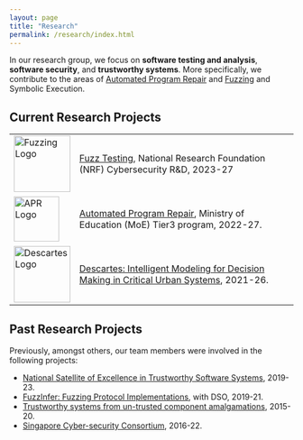 ```yaml
---
layout: page
title: "Research"
permalink: /research/index.html
---
```


In our research group, we focus on **software testing and analysis**, **software security**, and **trustworthy systems**. More specifically, we contribute to the areas of [Automated Program Repair](https://nus-apr.github.io) and [Fuzzing](/fuzzing/) and Symbolic Execution.

## Current Research Projects

<table class="table table-borderless table-responsive-sm">
  <tbody>
  <tr height="90px">
    <td class="align-middle text-center col-sm-2">
      <a href="/fuzzing/"><img src="{{ 'images/fuzzing_overview.jpg' | relative_url }}" width="100" alt="Fuzzing Logo"/></a>
    </td>
    <td class="align-middle col-sm-10">
      <a href="/fuzzing/">Fuzz Testing</a>, National Research Foundation (NRF) Cybersecurity R&D, 2023-27
    </td>
  </tr>
  
  <tr height="90px">
    <td class="align-middle text-center col-sm-2">
      <a href="https://nus-apr.github.io"><img src="{{ 'images/apr_logo_transparent.png' | relative_url }}" width="80" alt="APR Logo"/></a>
    </td>
    <td class="align-middle col-sm-10">
      <a href="https://nus-apr.github.io">Automated Program Repair</a>, Ministry of Education (MoE) Tier3 program, 2022-27.
    </td>
  </tr>
  
  <tr height="90px">
    <td class="align-middle text-center col-sm-2">
      <a href="https://descartes.cnrsatcreate.cnrs.fr/wp-1-trustworthy-hybrid-ai/"><img src="{{ 'images/descartes_logo.png' | relative_url }}" width="100" alt="Descartes Logo"/></a>
    </td>
    <td class="align-middle col-sm-10">
      <a href="https://descartes.cnrsatcreate.cnrs.fr/">Descartes: Intelligent Modeling for Decision Making in Critical Urban Systems</a>, 2021-26.
    </td>
  </tr>
  </tbody>
</table>




## Past Research Projects


Previously, amongst others, our team members were involved in the following projects:

* [National Satellite of Excellence in Trustworthy Software Systems](https://www.comp.nus.edu.sg/~nsoe-tss), 2019-23.
* [FuzzInfer: Fuzzing Protocol Implementations](https://fuzzinfer.github.io/), with DSO, 2019-21.
* [Trustworthy systems from un-trusted component amalgamations](http://www.comp.nus.edu.sg/~tsunami/), 2015-20.
* [Singapore Cyber-security Consortium](http://sgcsc.sg/), 2016-22.



